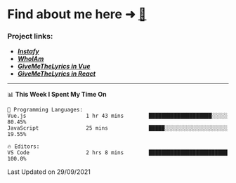 # Find about me here ➜ [🧑](https://pauabella.dev)

### Project links:
- ***[Instafy](https://instafy.me)***
- ***[WhoIAm](https://pauabella.dev)***
- ***[GiveMeTheLyrics in Vue](https://lyrics.pauabella.dev)***
- ***[GiveMeTheLyrics in React](https://pauabella.dev/GiveMeTheLyrics)***

---
<!--START_SECTION:waka-->
📊 **This Week I Spent My Time On** 

```text
💬 Programming Languages: 
Vue.js                   1 hr 43 mins        ████████████████████░░░░░   80.45% 
JavaScript               25 mins             █████░░░░░░░░░░░░░░░░░░░░   19.55%

🔥 Editors: 
VS Code                  2 hrs 8 mins        █████████████████████████   100.0%

```


 Last Updated on 29/09/2021
<!--END_SECTION:waka-->
